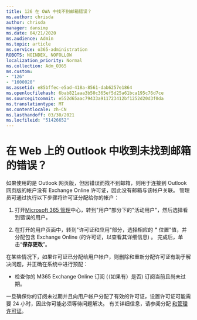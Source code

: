 ```yaml
---
title: 126 在 OWA 中找不到邮箱错误？
ms.author: chrisda
author: chrisda
manager: dansimp
ms.date: 04/21/2020
ms.audience: Admin
ms.topic: article
ms.service: o365-administration
ROBOTS: NOINDEX, NOFOLLOW
localization_priority: Normal
ms.collection: Adm_O365
ms.custom:
- "126"
- "1600020"
ms.assetid: e85bffec-e5ad-418a-8561-dab6257e1864
ms.openlocfilehash: 6bab821aaa3b50c365ef5d25a61bca195c76d7ce
ms.sourcegitcommit: e552d65aac79433a911723412bf1252d20d3f0da
ms.translationtype: MT
ms.contentlocale: zh-CN
ms.lasthandoff: 03/30/2021
ms.locfileid: "51426652"
---
```

# <a name="getting-a-mailbox-not-found-error-in-outlook-on-the-web"></a>在 Web 上的 Outlook 中收到未找到邮箱的错误？

如果使用的是 Outlook 网页版，但因错误而找不到邮箱，则用于连接到 Outlook 网页版的帐户没有 Exchange Online 许可证，因此没有邮箱与该帐户关联。 管理员可通过执行以下步骤将许可证分配给你的帐户：

1. 打开[Microsoft 365 管理](https://portal.office.com/adminportal/home#/homepage)中心，转到"用户"部分下的"活动用户"，然后选择看到错误的用户。

2. 在打开的用户页面中，转到"许可证和应用"部分，选择相应的 **"** 位置"值，并分配包含 Exchange Online (的许可证，以查看其详细信息) 。 完成后，单击“**保存更改**”。

在某些情况下，如果许可证已分配给用户帐户，则删除和重新分配许可证有助于解决问题，并正确在系统中进行预配： 

- 检查你的 M365 Exchange Online 订阅 (（如果有）是否) 订阅当前且尚未过期。

一旦确保你的订阅未过期并且向用户帐户分配了有效的许可证，设置许可证可能需要 24 小时，因此你可能必须等待问题解决。 有关详细信息，请参阅分配 [和管理许可证](https://docs.microsoft.com/deployoffice/overview-licensing-activation-microsoft-365-apps#assign-and-manage-licenses)。